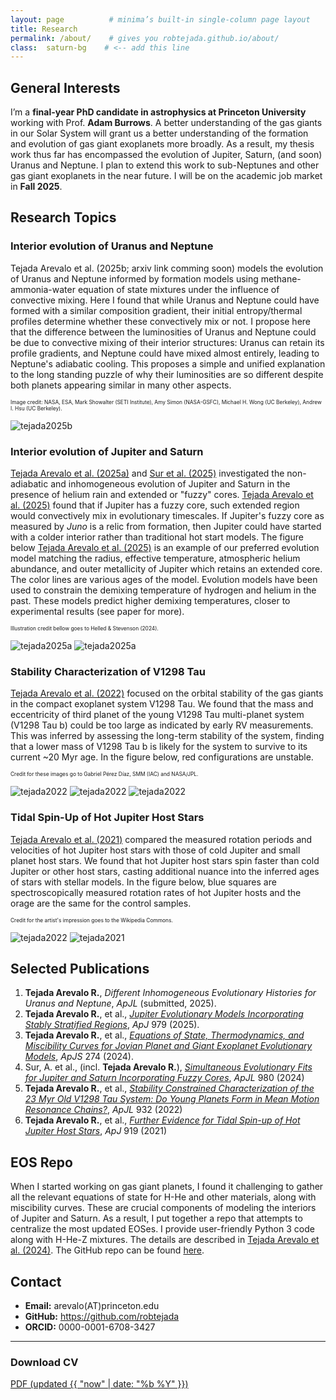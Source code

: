 ```yaml
---
layout: page          # minima’s built-in single-column page layout
title: Research
permalink: /about/    # gives you robtejada.github.io/about/
class:  saturn-bg    # <-- add this line
---
```


## General Interests  <!-- WHY: committees scan the first 100 words -->
I’m a **final-year PhD candidate in astrophysics at Princeton University** working with Prof. **Adam Burrows**.
A better understanding of the gas giants in our Solar System will grant us a better understanding of the formation and evolution of gas giant exoplanets more broadly.
As a result, my thesis work thus far has encompassed the evolution of Jupiter, Saturn, (and soon) Uranus and Neptune.
I plan to extend this work to sub-Neptunes and other gas giant exoplanets in the near future.
I will be on the academic job market in **Fall 2025**.

## Research Topics
### Interior evolution of Uranus and Neptune
Tejada Arevalo et al. (2025b; arxiv link comming soon) models the evolution of Uranus and Neptune informed by formation models using methane-ammonia-water equation of state mixtures under the influence of convective mixing. Here I found that while Uranus and Neptune could have formed with a similar composition gradient, their initial entropy/thermal profiles determine whether these convectively mix or not. I propose here that the difference between the luminosities of Uranus and Neptune could be due to convective mixing of their interior structures: Uranus can retain its profile gradients, and Neptune could have mixed almost entirely, leading to Neptune's adiabatic cooling. This proposes a simple and unified explanation to the long standing puzzle of why their luminosities are so different despite both planets appearing similar in many other aspects.

<span style="font-size: 0.6em;">
    Image credit: NASA, ESA, Mark Showalter (SETI Institute), Amy Simon (NASA-GSFC), Michael H. Wong (UC Berkeley), Andrew I. Hsu (UC Berkeley).
</span>

![tejada2025b](/images/uranus_neptune.JPG)

### Interior evolution of Jupiter and Saturn
[Tejada Arevalo et al. (2025a)](https://iopscience.iop.org/article/10.3847/1538-4357/ada030) and [Sur et al. (2025)](https://iopscience.iop.org/article/10.3847/2041-8213/adad62) investigated the non-adiabatic and inhomogeneous evolution of Jupiter and Saturn in the presence of helium rain and extended or "fuzzy" cores. [Tejada Arevalo et al. (2025)](https://iopscience.iop.org/article/10.3847/1538-4357/ada030) found that if Jupiter has a fuzzy core, such extended region would convectively mix in evolutionary timescales. If Jupiter's fuzzy core as measured by *Juno* is a relic from formation, then Jupiter could have started with a colder interior rather than traditional hot start models. The figure below [Tejada Arevalo et al. (2025)](https://iopscience.iop.org/article/10.3847/1538-4357/ada030) is an example of our preferred evolution model matching the radius, effective temperature, atmospheric helium abundance, and outer metallicity of Jupiter which retains an extended core. The color lines are various ages of the model. Evolution models have been used to constrain the demixing temperature of hydrogen and helium in the past. These models predict higher demixing temperatures, closer to experimental results (see paper for more).

<span style="font-size: 0.6em;">
    Illustration credit bellow goes to Helled & Stevenson (2024).
</span>

![tejada2025a](/images/2025_fig.JPG)
![tejada2025a](/images/jupiter_saturn_fuzzycore.JPG)

### Stability Characterization of V1298 Tau
[Tejada Arevalo et al. (2022)](https://iopscience.iop.org/article/10.3847/2041-8213/ac70e0) focused on the orbital stability of the gas giants in the compact exoplanet system V1298 Tau. We found that the mass and eccentricity of third planet of the young V1298 Tau multi-planet system (V1298 Tau b) could be too large as indicated by early RV measurements. This was inferred by assessing the long-term stability of the system, finding that a lower mass of V1298 Tau b is likely for the system to survive to its current ~20 Myr age. In the figure below, red configurations are unstable.

<span style="font-size: 0.6em;">
    Credit for these images go to Gabriel Pérez Díaz, SMM (IAC) and NASA/JPL.
</span>

![tejada2022](/images/2022_fig.JPG)
![tejada2022](/images/v1298tau_illustration.JPG)
![tejada2022](/images/v1298tau_system.JPG)

### Tidal Spin-Up of Hot Jupiter Host Stars
[Tejada Arevalo et al. (2021)](https://iopscience.iop.org/article/10.3847/1538-4357/ac1429) compared the measured rotation periods and velocities of hot Jupiter host stars with those of cold Jupiter and small planet host stars. We found that hot Jupiter host stars spin faster than cold Jupiter or other host stars, casting additional nuance into the inferred ages of stars with stellar models. In the figure below, blue squares are spectroscopically measured rotation rates of hot Jupiter hosts and the orage are the same for the control samples.

<span style="font-size: 0.6em;">
    Credit for the artist's impression goes to the Wikipedia Commons.
</span>

![tejada2022](/images/2021_fig.JPG)
![tejada2021](/images/hot_jupiter.JPG)

## Selected Publications  <!-- WHY: showcase peer-reviewed output up front -->
1. **Tejada Arevalo R.**, *Different Inhomogeneous Evolutionary Histories for Uranus and Neptune*, *ApJL* (submitted, 2025).
2. **Tejada Arevalo R.**, et al., [*Jupiter Evolutionary Models Incorporating Stably Stratified Regions*](https://iopscience.iop.org/article/10.3847/1538-4357/ada030), *ApJ* 979 (2025).
3. **Tejada Arevalo R.**, et al., [*Equations of State, Thermodynamics, and Miscibility Curves for Jovian Planet and Giant Exoplanet Evolutionary Models*](https://iopscience.iop.org/article/10.3847/1538-4365/ad6cd7), *ApJS* 274 (2024).
4. Sur, A. et al., (incl. **Tejada Arevalo R.**), [*Simultaneous Evolutionary Fits for Jupiter and Saturn Incorporating Fuzzy Cores*](https://iopscience.iop.org/article/10.3847/2041-8213/adad62), *ApJL* 980 (2024)
5. **Tejada Arevalo R.**, et al., [*Stability Constrained Characterization of the 23 Myr Old V1298 Tau System: Do Young Planets Form in Mean Motion Resonance Chains?*](https://iopscience.iop.org/article/10.3847/2041-8213/ac70e0), *ApJL* 932 (2022)
6. **Tejada Arevalo R.**, et al., [*Further Evidence for Tidal Spin-up of Hot Jupiter Host Stars*](https://iopscience.iop.org/article/10.3847/1538-4357/ac1429), *ApJ* 919 (2021)

## EOS Repo

When I started working on gas giant planets, I found it challenging to gather all the relevant equations of state for H-He and other materials, along with miscibility curves.
These are crucial components of modeling the interiors of Jupiter and Saturn. As a result, I put together a repo that attempts to centralize the most updated EOSes. I provide
user-friendly Python 3 code along with H-He-Z mixtures. The details are described in [Tejada Arevalo et al. (2024)](https://iopscience.iop.org/article/10.3847/1538-4365/ad6cd7).
The GitHub repo can be found [here](https://github.com/robtejada/eos/tree/main).

## Contact  <!-- WHY: make it trivial to reach you -->
* **Email:** arevalo(AT)princeton.edu
* **GitHub:** <https://github.com/robtejada>
* **ORCID:** 0000-0001-6708-3427

---

### Download CV

[PDF (updated {{ "now" | date: "%b %Y" }})](/assets/cv_2025.pdf)